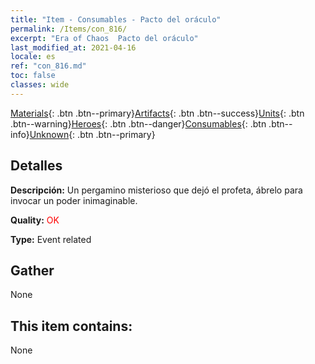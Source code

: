 ```yaml
---
title: "Item - Consumables - Pacto del oráculo"
permalink: /Items/con_816/
excerpt: "Era of Chaos  Pacto del oráculo"
last_modified_at: 2021-04-16
locale: es
ref: "con_816.md"
toc: false
classes: wide
---
```

 [Materials](/es/Items/){: .btn .btn--primary}[Artifacts](/es/Items/Artifacts/){: .btn .btn--success}[Units](/es/Items/Units/){: .btn .btn--warning}[Heroes](/es/Items/Heroes/){: .btn .btn--danger}[Consumables](/es/Items/Consumables/){: .btn .btn--info}[Unknown](/es/Items/Unknown/){: .btn .btn--primary}

## Detalles
 **Descripción:** Un pergamino misterioso que dejó el profeta, ábrelo para invocar un poder inimaginable.

 **Quality:** <span style="color: #FF0000">OK</span>

 **Type:** Event related

## Gather

  None

## This item contains:

  None

